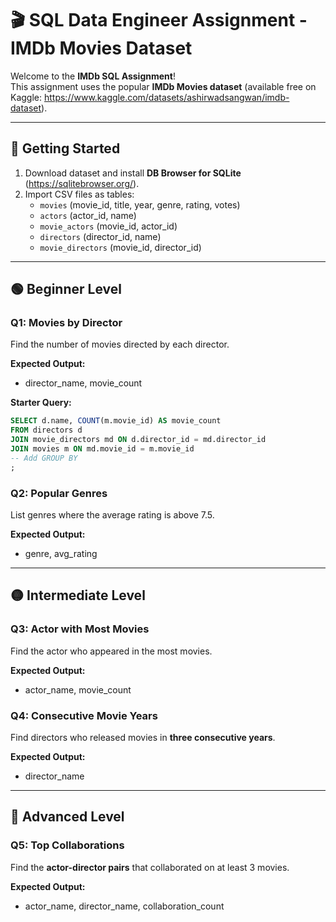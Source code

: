 # 🎬 SQL Data Engineer Assignment - IMDb Movies Dataset

Welcome to the **IMDb SQL Assignment**!  
This assignment uses the popular **IMDb Movies dataset** (available free on Kaggle: https://www.kaggle.com/datasets/ashirwadsangwan/imdb-dataset).

---

## 📌 Getting Started
1. Download dataset and install **DB Browser for SQLite** (https://sqlitebrowser.org/).
2. Import CSV files as tables:
   - `movies` (movie_id, title, year, genre, rating, votes)
   - `actors` (actor_id, name)
   - `movie_actors` (movie_id, actor_id)
   - `directors` (director_id, name)
   - `movie_directors` (movie_id, director_id)

---

## 🟢 Beginner Level

### Q1: Movies by Director
Find the number of movies directed by each director.

**Expected Output:**  
- director_name, movie_count

**Starter Query:**
```sql
SELECT d.name, COUNT(m.movie_id) AS movie_count
FROM directors d
JOIN movie_directors md ON d.director_id = md.director_id
JOIN movies m ON md.movie_id = m.movie_id
-- Add GROUP BY
;
```

### Q2: Popular Genres
List genres where the average rating is above 7.5.

**Expected Output:**  
- genre, avg_rating

---

## 🟡 Intermediate Level

### Q3: Actor with Most Movies
Find the actor who appeared in the most movies.

**Expected Output:**  
- actor_name, movie_count

### Q4: Consecutive Movie Years
Find directors who released movies in **three consecutive years**.

**Expected Output:**  
- director_name

---

## 🔴 Advanced Level

### Q5: Top Collaborations
Find the **actor-director pairs** that collaborated on at least 3 movies.

**Expected Output:**  
- actor_name, director_name, collaboration_count
